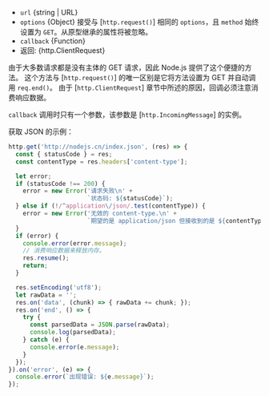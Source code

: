 <!-- YAML
added: v0.3.6
changes:
  - version: v10.9.0
    pr-url: https://github.com/nodejs/node/pull/21616
    description: The `url` parameter can now be passed along with a separate
                 `options` object.
  - version: v7.5.0
    pr-url: https://github.com/nodejs/node/pull/10638
    description: The `options` parameter can be a WHATWG `URL` object.
-->

* `url` {string | URL}
* `options` {Object} 接受与 [`http.request()`] 相同的 `options`，且 `method` 始终设置为 `GET`。从原型继承的属性将被忽略。
* `callback` {Function}
* 返回: {http.ClientRequest}

由于大多数请求都是没有主体的 GET 请求，因此 Node.js 提供了这个便捷的方法。
这个方法与 [`http.request()`] 的唯一区别是它将方法设置为 GET 并自动调用 `req.end()`。
由于 [`http.ClientRequest`] 章节中所述的原因，回调必须注意消费响应数据。

`callback` 调用时只有一个参数，该参数是 [`http.IncomingMessage`] 的实例。

获取 JSON 的示例：

```js
http.get('http://nodejs.cn/index.json', (res) => {
  const { statusCode } = res;
  const contentType = res.headers['content-type'];

  let error;
  if (statusCode !== 200) {
    error = new Error('请求失败\n' +
                      `状态码: ${statusCode}`);
  } else if (!/^application\/json/.test(contentType)) {
    error = new Error('无效的 content-type.\n' +
                      `期望的是 application/json 但接收到的是 ${contentType}`);
  }
  if (error) {
    console.error(error.message);
    // 消费响应数据来释放内存。
    res.resume();
    return;
  }

  res.setEncoding('utf8');
  let rawData = '';
  res.on('data', (chunk) => { rawData += chunk; });
  res.on('end', () => {
    try {
      const parsedData = JSON.parse(rawData);
      console.log(parsedData);
    } catch (e) {
      console.error(e.message);
    }
  });
}).on('error', (e) => {
  console.error(`出现错误: ${e.message}`);
});
```

